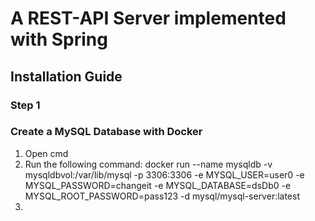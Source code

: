 
# A REST-API Server implemented with Spring

## Installation Guide

### Step 1
### Create a MySQL Database with Docker

1. Open cmd
2. Run the following command: docker run --name mysqldb -v mysqldbvol:/var/lib/mysql -p 3306:3306 -e MYSQL_USER=user0 -e MYSQL_PASSWORD=changeit -e MYSQL_DATABASE=dsDb0 -e MYSQL_ROOT_PASSWORD=pass123 -d mysql/mysql-server:latest
3. 
